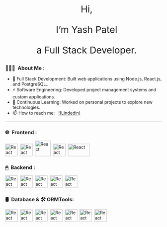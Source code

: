 

<div style="margin-left:20px;" align="center" >
    <p style="font-size:30px">Hi,</p>
    <p style="font-size:30px">I’m Yash Patel</p>
    <p style="font-size:30px">a Full Stack Developer.</p>
</div>


### 🙋🏼‍♂️ &nbsp;About Me :

- 🔭 Full Stack Development: Built web applications using Node.js, React.js, and PostgreSQL..
- ⚡ Software Engineering: Developed project management systems and custom applications.
- 🌱 Continuous Learning: Worked on personal projects to explore new technologies.
- 📫 How to reach me: &nbsp; [!(Lindedin)](https://www.linkedin.com/in/yash-patel-47951b1b3/)

---

### 🌐 &nbsp;Frontend :
<p>
<img 
src="https://cdn-icons-png.flaticon.com/512/919/919851.png"
title="React" alt="React" width="40" height="40"/>&nbsp;
<img 
src="https://www.datocms-assets.com/98835/1684410508-image-7.png"
title="React" alt="React" width="40" height="40"/>&nbsp;
<img 
src="https://icons.getbootstrap.com/assets/img/icons-hero.png"
title="React" alt="React" width="50" height="50"/>&nbsp;
<img 
src="https://cdn3d.iconscout.com/3d/free/thumb/free-tailwind-css-3d-icon-download-in-png-blend-fbx-gltf-file-formats--open-source-framework-code-logos-and-brands-pack-icons-9325303.png"
title="React" alt="React" width="40" height="40"/>&nbsp;
<img 
src="https://images.velog.io/images/taeha7b/post/ad540966-185b-4c21-975e-7e14b93d0365/html_css.png"
title="React" alt="React" width="70" height="40"/>&nbsp;
</p>


### 🖱 &nbsp;Backend :
<p>
<img 
src="https://www.datocms-assets.com/98835/1684410508-image-7.png"
title="React" alt="React" width="40" height="40"/>&nbsp;
<img 
src="https://cdn-icons-png.flaticon.com/512/919/919825.png"
title="React" alt="React" width="40" height="40"/>&nbsp;
<img 
src="https://styles.redditmedia.com/t5_ufdd1/styles/communityIcon_gyjrgho7vfj31.png?width=256&s=04345b241e7138ca2c9a9e3f6b3ae12e13041638"
title="React" alt="React" width="40" height="40"/>&nbsp;
<img 
src="https://ajeetchaulagain.com/static/7cb4af597964b0911fe71cb2f8148d64/87351/express-js.png"
title="React" alt="React" width="40" height="40"/>&nbsp;
<img 
src="https://www.svgrepo.com/show/354202/postman-icon.svg"
title="React" alt="React" width="40" height="40"/>&nbsp;
</p>

### 🛢️ &nbsp;Database & 🛠️ ORMTools:
<p>
<img 
src="https://w7.pngwing.com/pngs/559/367/png-transparent-postgresql-object-relational-database-oracle-database-freebsd-icon-text-logo-head.png"
title="React" alt="React" width="40" height="40"/>&nbsp;
<img 
src="https://encrypted-tbn0.gstatic.com/images?q=tbn:ANd9GcRup1AjLs73BTKaUXRedm-RiOMsbfGQ6zucUg&s"
title="React" alt="React" width="40" height="40"/>&nbsp;
<img 
src="https://encrypted-tbn0.gstatic.com/images?q=tbn:ANd9GcR0cR9lXPHjye6tpHRwenr-7NKUR5s7r-ovrA&s"
title="React" alt="React" width="40" height="40"/>&nbsp;
<img 
src="https://w7.pngwing.com/pngs/429/921/png-transparent-mongodb-plain-wordmark-logo-icon-thumbnail.png"
title="React" alt="React" width="40" height="40"/>&nbsp;
<img 
src="https://encrypted-tbn0.gstatic.com/images?q=tbn:ANd9GcT98DxugSAuOVaFkvEL8Lz8Xxl-oCrSVx1dvg&s"
title="React" alt="React" width="40" height="40"/>&nbsp;
<img 
src="https://avatars.githubusercontent.com/u/20165699?s=200&v=4"
title="React" alt="React" width="40" height="40"/>&nbsp;
<img 
src="https://cdn.icon-icons.com/icons2/2107/PNG/512/file_type_light_prisma_icon_130444.png"
title="React" alt="React" width="40" height="40"/>&nbsp;
</p>

